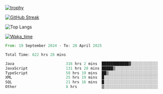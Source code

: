 <!--
**ren-joey/ren-joey** is a ✨ _special_ ✨ repository because its `README.md` (this file) appears on your GitHub profile.

Here are some ideas to get you started:

- 🔭 I’m currently working on ...
- 🌱 I’m currently learning ...
- 👯 I’m looking to collaborate on ...
- 🤔 I’m looking for help with ...
- 💬 Ask me about ...
- 📫 How to reach me: ...
- 😄 Pronouns: ...
- ⚡ Fun fact: ...
-->

[![trophy](https://github-profile-trophy.vercel.app/?username=ren-joey&theme=darkhub&column=5)](https://github.com/ren-joey)

[![GitHub Streak](https://streak-stats.demolab.com/?user=ren-joey&theme=dark)](https://github.com/ren-joey)

![Top Langs](https://github-readme-stats.vercel.app/api/top-langs?username=ren-joey&show_icons=true&layout=compact&locale=en&hide=html,CSS,scss,Pug,Twig&theme=dark)

[![Waka_time](https://github-readme-stats.vercel.app/api/wakatime?username=joeyren&theme=dark)](https://github.com/ren-joey)

<!--START_SECTION:waka-->

```rust
From: 19 September 2024 - To: 28 April 2025

Total Time: 622 hrs 26 mins

Java                       316 hrs 2 mins  ████████████▓░░░░░░░░░░░░   50.13 %
JavaScript                 131 hrs 28 mins █████▒░░░░░░░░░░░░░░░░░░░   20.85 %
TypeScript                 58 hrs 19 mins  ██▒░░░░░░░░░░░░░░░░░░░░░░   09.25 %
XML                        25 hrs 19 mins  █░░░░░░░░░░░░░░░░░░░░░░░░   04.02 %
SQL                        21 hrs 16 mins  █░░░░░░░░░░░░░░░░░░░░░░░░   03.37 %
Other                      8 hrs           ▒░░░░░░░░░░░░░░░░░░░░░░░░   01.27 %
```

<!--END_SECTION:waka-->
